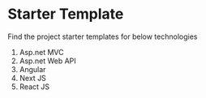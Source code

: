 Starter Template
================

Find the project starter templates for below technologies
1. Asp.net MVC
2. Asp.net Web API
3. Angular
4. Next JS
5. React JS